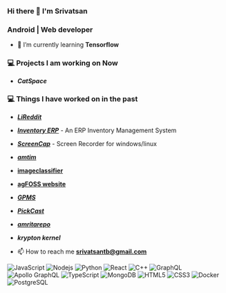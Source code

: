 ### Hi there 👋 I'm Srivatsan

<h3>Android | Web developer</h3>

- 🌱 I’m currently learning **Tensorflow**

### 💻 Projects I am working on Now
   -  ***CatSpace***
   
### 💻 Things I have worked on in the past
 -  [***LiReddit***](https://github.com/kryptocodes/lireddit_frontend) 
  - [***Inventory ERP***](https://saramerp.netlify.app/login) - An ERP Inventory Management System 
  - [***ScreenCap***](https://github.com/kryptocodes/screencap.git) - Screen Recorder for windows/linux
  - [***amtim***](https://amtim.netlify.app/) 
  - [**imageclassifier**](https://image-classifier.netlify.app) 
  - [**agFOSS website**](https://agfoss.netlify.app/) 
  - [***GPMS***](https://gpms.vercel.app/) 
  - [***PickCast***](https://pickcast.vercel.app)
  - [***amritarepo***](https://amforall.netlify.app/) 
  - ***krypton kernel***
  
  
- 📫 How to reach me **srivatsantb@gmail.com**

![JavaScript](https://img.shields.io/badge/-JavaScript-black?style=flat-square&logo=javascript)
![Nodejs](https://img.shields.io/badge/-Nodejs-black?style=flat-square&logo=Node.js)
![Python](https://img.shields.io/badge/-Python-black?style=flat-square&logo=Python)
![React](https://img.shields.io/badge/-React-black?style=flat-square&logo=react)
![C++](https://img.shields.io/badge/-C++-00599C?style=flat-square&logo=c)
![GraphQL](https://img.shields.io/badge/-GraphQL-E10098?style=flat-square&logo=graphql)
![Apollo GraphQL](https://img.shields.io/badge/-Apollo%20GraphQL-311C87?style=flat-square&logo=apollo-graphql)
![TypeScript](https://img.shields.io/badge/-TypeScript-007ACC?style=flat-square&logo=typescript)
![MongoDB](https://img.shields.io/badge/-MongoDB-black?style=flat-square&logo=mongodb)
![HTML5](https://img.shields.io/badge/-HTML5-E34F26?style=flat-square&logo=html5&logoColor=white)
![CSS3](https://img.shields.io/badge/-CSS3-1572B6?style=flat-square&logo=css3)
![Docker](https://img.shields.io/badge/-Docker-black?style=flat-square&logo=docker)
![PostgreSQL](https://img.shields.io/badge/-PostgreSQL-336791?style=flat-square&logo=postgresql)

